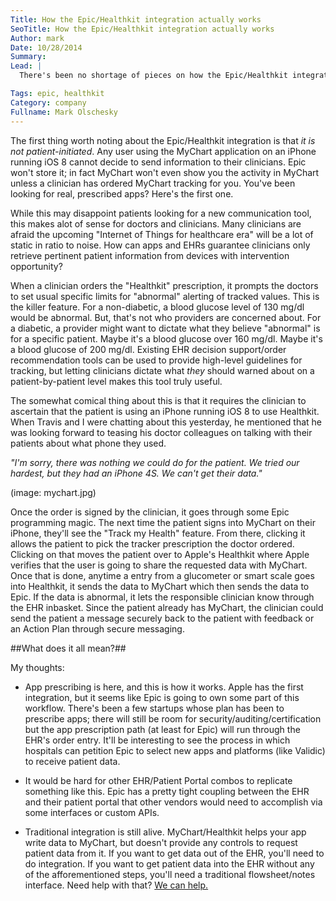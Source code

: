 ```yaml
---
Title: How the Epic/Healthkit integration actually works
SeoTitle: How the Epic/Healthkit integration actually works
Author: mark
Date: 10/28/2014
Summary: 
Lead: |
  There's been no shortage of pieces on how the Epic/Healthkit integration _might_ work or should _work_. Even the piece in which [Epic spokespersons talked about functionality](http://venturebeat.com/2014/09/17/ehr-giant-epic-explains-how-it-will-bring-apple-healthkit-data-to-doctors/) points to how "the EHR accesses HealthKit data from the MyChart app, not via a direct integration with the HealthKit platform." Ok, so it uses MyChart, Epic's patient portal. But saying that MyChart is used for integration is like saying that souffle is made because a pan interfaces with a stove. What you really need to know are the ingredients and how they mix together. We've got the scoop.

Tags: epic, healthkit
Category: company
Fullname: Mark Olschesky
---
```

The first thing worth noting about the Epic/Healthkit integration is that <i style="font-style:italic;">*it is not patient-initiated*</i>. Any user using the MyChart application on an iPhone running iOS 8 cannot decide to send information to their clinicians. Epic won't store it; in fact MyChart won't even show you the activity in MyChart unless a clinician has ordered MyChart tracking for you. You've been looking for real, prescribed apps? Here's the first one.

While this may disappoint patients looking for a new communication tool, this makes alot of sense for doctors and clinicians. Many clinicians are afraid the upcoming "Internet of Things for healthcare era" will be a lot of static in ratio to noise. How can apps and EHRs guarantee clinicians only retrieve pertinent patient information from devices with intervention opportunity?

When a clinician orders the "Healthkit" prescription, it prompts the doctors to set usual specific limits for "abnormal" alerting of tracked values. This is the killer feature. For a non-diabetic, a blood glucose level of 130 mg/dl would be abnormal. But, that's not who providers are concerned about. For a diabetic, a provider might want to dictate what they believe "abnormal" is for a specific patient. Maybe it's a blood glucose over 160 mg/dl. Maybe it's a blood glucose of 200 mg/dl. Existing EHR decision support/order recommendation tools can be used to provide high-level guidelines for tracking, but letting clinicians dictate what _they_ should warned about on a patient-by-patient level makes this tool truly useful.

The somewhat comical thing about this is that it requires the clinician to ascertain that the patient is using an iPhone running iOS 8 to use Healthkit. When Travis and I were chatting about this yesterday, he mentioned that he was looking forward to teasing his doctor colleagues on talking with their patients about what phone they used.

_"I'm sorry, there was nothing we could do for the patient. We tried our hardest, but they had an iPhone 4S. We can't get their data."_

(image: mychart.jpg)

Once the order is signed by the clinician, it goes through some Epic programming magic. The next time the patient signs into MyChart on their iPhone, they'll see the "Track my Health" feature. From there, clicking it allows the patient to pick the tracker prescription the doctor ordered. Clicking on that moves the patient over to Apple's Healthkit where Apple verifies that the user is going to share the requested data with MyChart. Once that is done, anytime a entry from a glucometer or smart scale goes into Healthkit, it sends the data to MyChart which then sends the data to Epic. If the data is abnormal, it lets the responsible clinician know through the EHR inbasket. Since the patient already has MyChart, the clinician could send the patient a message securely back to the patient with feedback or an Action Plan through secure messaging.

##What does it all mean?##

My thoughts:

- App prescribing is here, and this is how it works. Apple has the first integration, but it seems like Epic is going to own some part of this workflow. There's been a few startups whose plan has been to prescribe apps; there will still be room for security/auditing/certification but the app prescription path (at least for Epic) will run through the EHR's order entry. It'll be interesting to see the process in which hospitals can petition Epic to select new apps and platforms (like Validic) to receive patient data.

- It would be hard for other EHR/Patient Portal combos to replicate something like this. Epic has a pretty tight coupling between the EHR and their patient portal that other vendors would need to accomplish via some interfaces or custom APIs.

- Traditional integration is still alive. MyChart/Healthkit helps your app write data to MyChart, but doesn't provide any controls to request patient data from it. If you want to get data out of the EHR, you'll need to do integration. If you want to get patient data into the EHR without any of the afforementioned steps, you'll need a traditional flowsheet/notes interface. Need help with that? [We can help.](http://catalyze.io/hl7)
